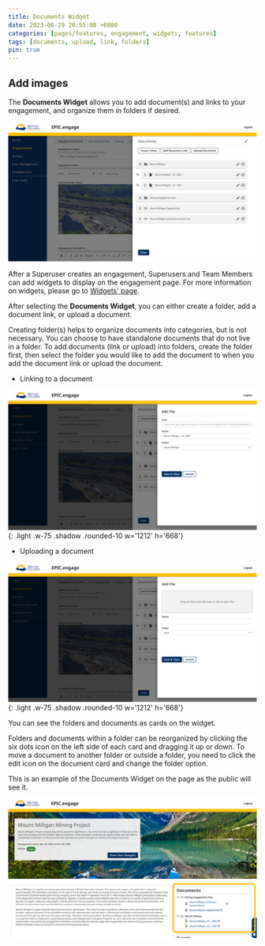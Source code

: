 ```yaml
---
title: Documents Widget
date: 2023-06-29 20:55:00 +0800
categories: [pages/features, engagement, widgets, features]
tags: [documents, upload, link, folders]
pin: true
---
```


## Add images

The **Documents Widget** allows you to add document(s) and links to your engagement, and organize them in folders if desired.

![Documents Widget Page](/assets\UserGuideImages\Images\documents-widget\documents-widget-documents-widget-internal-with-2-folders-and-some-documents.png)

After a Superuser creates an engagement, Superusers and Team Members can add widgets to display on the engagement page. For more information on widgets, please go to [Widgets' page](/met-guide/posts/widgets/).

After selecting the **Documents Widget**, you can either create a folder, add a document link, or upload a document.

Creating folder(s) helps to organize documents into categories, but is not necessary. You can choose to have standalone documents that do not live in a folder. To add documents (link or upload) into folders, create the folder first, then select the folder you would like to add the document to when you add the document link or upload the document.

- Linking to a document

![Document Link](/assets/UserGuideImages/Images/documents-widget/documents-widget-image-of-link-to-document.png){: .light .w-75 .shadow .rounded-10 w='1212' h='668'}

- Uploading a document

![Document Upload](/assets/UserGuideImages/Images/documents-widget/documents-widget-image-of-upload-document.png){: .light .w-75 .shadow .rounded-10 w='1212' h='668'}

You can see the folders and documents as cards on the widget.

Folders and documents within a folder can be reorganized by clicking the six dots icon on the left side of each card and dragging it up or down. To move a document to another folder or outside a folder, you need to click the edit icon on the document card and change the folder option.

This is an example of the Documents Widget on the page as the public will see it.

![Documents Widget Public](/assets/UserGuideImages/Images/documents-widget/documents-widget-documents-widget-internal-with-3-folders-1-folder-open-showing-2-3-upload-documents-and-document-links.png)
